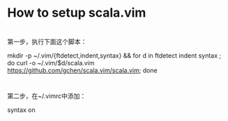 # How to setup scala.vim
#
第一步，执行下面这个脚本：

mkdir -p ~/.vim/{ftdetect,indent,syntax} && for d in ftdetect indent syntax ; do curl -o ~/.vim/$d/scala.vim https://github.com/gchen/scala.vim/scala.vim; done
#
第二步，在~/.vimrc中添加：

syntax on
